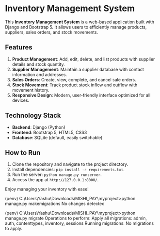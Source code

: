 # Inventory Management System

This **Inventory Management System** is a web-based application built with Django and Bootstrap 5. It allows users to efficiently manage products, suppliers, sales orders, and stock movements.

## Features
1. **Product Management**: Add, edit, delete, and list products with supplier details and stock quantity.
2. **Supplier Management**: Maintain a supplier database with contact information and addresses.
3. **Sales Orders**: Create, view, complete, and cancel sale orders.
4. **Stock Movement**: Track product stock inflow and outflow with movement history.
5. **Responsive Design**: Modern, user-friendly interface optimized for all devices.

## Technology Stack
- **Backend**: Django (Python)
- **Frontend**: Bootstrap 5, HTML5, CSS3
- **Database**: SQLite (default, easily switchable)

## How to Run
1. Clone the repository and navigate to the project directory.
2. Install dependencies: `pip install -r requirements.txt`.
3. Run the server: `python manage.py runserver`.
4. Access the app at `http://127.0.0.1:8000/`.

Enjoy managing your inventory with ease!

(penv) C:\Users\Yashu\Downloads\MISHI_PAY\myproject>python manage.py makemigrations
No changes detected

(penv) C:\Users\Yashu\Downloads\MISHI_PAY\myproject>python manage.py migrate
Operations to perform:
  Apply all migrations: admin, auth, contenttypes, inventory, sessions
Running migrations:
  No migrations to apply.